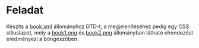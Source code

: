 # Feladat

Készíts a [book.xml](book.xml) állományhoz DTD-t, a megjelenítéséhez pedig egy CSS stíluslapot, mely a [book1.png](book1.png) és [book2.png](book2.png) állományban látható elrendezést eredményezi a böngészőben.

